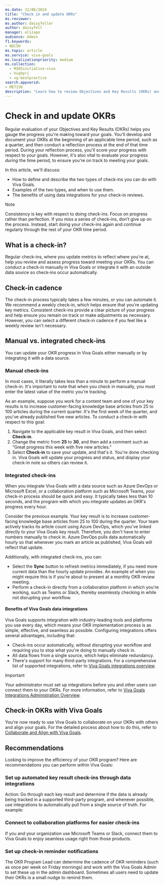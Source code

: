 ```yaml
---
ms.date: 12/06/2024
title: "Check in and update OKRs"
ms.reviewer: 
ms.author: daisyfeller
author: daisyfell
manager: elizapo
audience: Admin
f1.keywords:
- NOCSH
ms.topic: article
ms.service: viva-goals
ms.localizationpriority: medium
ms.collection:
  - M365initiative-viva
  - highpri
  - vg-bestpractice
search.appverid:
- MET150
description: "Learn how to review Objectives and Key Results (OKRs) and initiatives to help ensure a healthy OKR program."
---
```


# Check in and update OKRs

Regular evaluation of your Objectives and Key Results (OKRs) helps you gauge the progress you're making toward your goals. You'll develop and document your OKRs at the beginning of an applicable time period, such as a quarter, and then conduct a reflection process at the end of that time period. During your reflection process, you'll score your progress with respect to your goals. However, it's also vital to evaluate your progress *during* the time period, to ensure you're on track to meeting your goals.

In this article, we'll discuss:

- How to define and describe the two types of check-ins you can do with Viva Goals.
- Examples of the two types, and when to use them.  
- The benefits of using data integrations for your check-in reviews.

> [!NOTE]  
> Consistency is key with respect to doing check-ins. Focus on progress rather than perfection. If you miss a series of check-ins, don’t give up on the process. Instead, start doing your check-ins again and continue regularly through the rest of your OKR time period.

## What is a check-in?

Regular check-ins, where you update metrics to reflect where you're at, help you review and assess progress toward meeting your OKRs. You can conduct a check-in manually in Viva Goals or integrate it with an outside data source so check-ins occur automatically.  

## Check-in cadence

The check-in process typically takes a few minutes, or you can automate it. We recommend a weekly check-in, which helps ensure that you're updating key metrics. Consistent check-ins provide a clear picture of your progress and help ensure you remain on track or make adjustments as necessary. However, you can select a different check-in cadence if you feel like a weekly review isn't necessary.

## Manual vs. integrated check-ins

You can update your OKR progress in Viva Goals either manually or by integrating it with a data source. 

### Manual check-ins

In most cases, it literally takes less than a minute to perform a manual check-in. It's important to note that when you check in manually, you must enter the latest value of the metric you're tracking. 

As an example, suppose you work for a content team and one of your key results is to increase customer-facing knowledge base articles from 25 to 100 articles during the current quarter. It's the first week of the quarter, and you've already published five new articles. To conduct a check-in with respect to this goal: 

1. Navigate to the applicable key result in Viva Goals, and then select **Check-in**. 
1. Change the metric from **25** to **30**, and then add a comment such as “Great progress this week with five new articles.”
1. Select **Check-in** to save your update, and that's it. You're done checking in. Viva Goals will update your progress and status, and display your check-in note so others can review it. 

### Integrated check-ins

When you integrate Viva Goals with a data source such as Azure DevOps or Microsoft Excel, or a collaboration platform such as Microsoft Teams, your check-in process should be quick and easy. It typically takes less than 10 seconds, and the program with which you integrate updates an OKR's progress every hour. 

Consider the previous example. Your key result is to increase customer-facing knowledge base articles from 25 to 100 during the quarter. Your team actively tracks its article count using Azure DevOps, which you've linked directly to your Viva Goals key result. Therefore, you don't have to enter numbers manually to check in. Azure DevOps pulls data automatically hourly so that whenever you mark an article as published, Viva Goals will reflect that update. 

Additionally, with integrated check-ins, you can:

- Select the **Sync** button to refresh metrics immediately, if you need more current data than the hourly update provides. An example of when you might require this is if you're about to present at a monthly OKR review meeting. 
- Perform a check-in directly from a collaboration platform in which you're working, such as Teams or Slack, thereby seamlessly checking in while not disrupting your workflow.

#### Benefits of Viva Goals data integrations

Viva Goals supports integration with industry-leading tools and platforms you use every day, which means your OKR implementation process is as simple, effective, and seamless as possible. Configuring integrations offers several advantages, including that:

- Check-ins occur automatically, without disrupting your workflow and requiring you to stop what you're doing to manually check in.
- All data flows from a single source, which helps eliminate redundancy.
- There's support for many third-party integrations. For a comprehensive list of supported integrations, refer to [Viva Goals integrations overview](../../goals/integrations-overview.md).

>[!IMPORTANT]
>Your administrator must set up integrations before you and other users can connect them to your OKRs. For more information, refer to [Viva Goals Integrations Administration Overview](../../goals/vg-integrations-administration-overview.md).

## Check-in OKRs with Viva Goals

You're now ready to use Viva Goals to collaborate on your OKRs with others and align your goals. For the detailed process about how to do this, refer to [Collaborate and Align with Viva Goals](https://support.microsoft.com/en-us/topic/collaborate-with-viva-goals-43673d1c-0dd7-42ba-97aa-6e712db171d1).

## Recommendations

Looking to improve the efficiency of your OKR program? Here are recommendations you can perform within Viva Goals: 

### Set up automated key result check-ins through data integrations

Action: Go through each key result and determine if the data is already being tracked in a supported third-party program, and whenever possible, use integrations to automatically pull from a single source of truth. For example: 

### Connect to collaboration platforms  for easier check-ins

If you and your organization use Microsoft Teams or Slack, connect them to Viva Goals to enjoy seamless usage right from those products.

### Set up check-in reminder notifications

The OKR Program Lead can determine the cadence of OKR reminders (such as once per week on Friday mornings) and work with the Viva Goals Admin to set these up in the admin dashboard. Sometimes all users need to update their OKRs is a small nudge to remind them.
